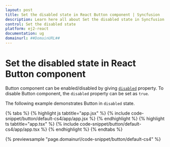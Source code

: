 ```yaml
---
layout: post
title: Set the disabled state in React Button component | Syncfusion
description: Learn here all about Set the disabled state in Syncfusion React Button component of Syncfusion Essential JS 2 and more.
control: Set the disabled state 
platform: ej2-react
documentation: ug
domainurl: ##DomainURL##
---
```


# Set the disabled state in React Button component

Button component can be enabled/disabled by giving [`disabled`](https://ej2.syncfusion.com/react/documentation/api/button#disabled) property. To disable Button component, the `disabled` property can be set as `true`.

The following example demonstrates Button in `disabled` state.

{% tabs %}
{% highlight js tabtitle="app.jsx" %}
{% include code-snippet/button/default-cs4/app/app.jsx %}
{% endhighlight %}
{% highlight ts tabtitle="app.tsx" %}
{% include code-snippet/button/default-cs4/app/app.tsx %}
{% endhighlight %}
{% endtabs %}

 {% previewsample "page.domainurl/code-snippet/button/default-cs4" %}